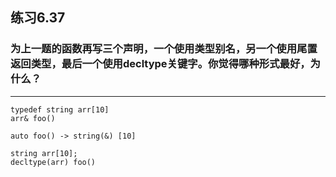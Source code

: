 ## 练习6.37
### 为上一题的函数再写三个声明，一个使用类型别名，另一个使用尾置返回类型，最后一个使用decltype关键字。你觉得哪种形式最好，为什么？
***
    typedef string arr[10]
    arr& foo()

    auto foo() -> string(&) [10]

    string arr[10];
    decltype(arr) foo()